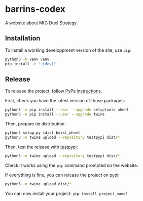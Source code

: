 # barrins-codex
A website about MtG Duel Strategy

## Installation

To install a working developpment version of the site, use `pip`:

```bash
python3 -m venv venv
pip install -e ".[dev]"
```

## Release

To release the project, follow PyPa
[instructions](https://packaging.python.org/tutorials/packaging-projects/).

First, check you have the latest version of those packages:
```bash
python3 -m pip install --user --upgrade setuptools wheel
python3 -m pip install --user --upgrade twine
```

Then, prepare de distribution:
```bash
python3 setup.py sdist bdist_wheel
python3 -m twine upload --repository testpypi dist/*
```

Then, test the release with [testpypi](https://test.pypi.org/):
```bash
python3 -m twine upload --repository testpypi dist/*
```

Check it works using the `pip` command prompted on the website.

If everything is fine, you can release the project on
[pypi](https://pypi.org/):
```bash
python3 -m twine upload dist/*
```

You can now install your project: `pip install project_name`!

